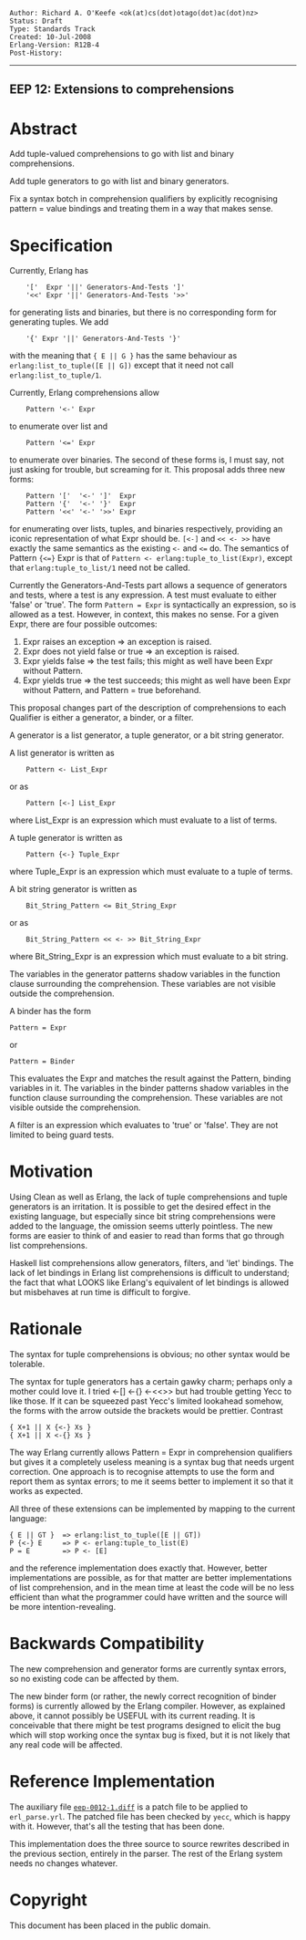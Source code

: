     Author: Richard A. O'Keefe <ok(at)cs(dot)otago(dot)ac(dot)nz>
    Status: Draft
    Type: Standards Track
    Created: 10-Jul-2008
    Erlang-Version: R12B-4
    Post-History:
****
EEP 12: Extensions to comprehensions
----



Abstract
========

Add tuple-valued comprehensions to go with list and binary
comprehensions.

Add tuple generators to go with list and binary generators.

Fix a syntax botch in comprehension qualifiers by explicitly
recognising pattern = value bindings and treating them in a
way that makes sense.

Specification
=============

Currently, Erlang has

        '['  Expr '||' Generators-And-Tests ']'
        '<<' Expr '||' Generators-And-Tests '>>'

for generating lists and binaries, but there is no corresponding
form for generating tuples.  We add

        '{' Expr '||' Generators-And-Tests '}'

with the meaning that `{ E || G }` has the same behaviour as
`erlang:list_to_tuple([E || G])` except that it need not call
`erlang:list_to_tuple/1`.

Currently, Erlang comprehensions allow

        Pattern '<-' Expr

to enumerate over list and

        Pattern '<=' Expr

to enumerate over binaries.  The second of these forms is,
I must say, not just asking for trouble, but screaming for it.
This proposal adds three new forms:

        Pattern '['  '<-' ']'  Expr
        Pattern '{'  '<-' '}'  Expr
        Pattern '<<' '<-' '>>' Expr

for enumerating over lists, tuples, and binaries respectively,
providing an iconic representation of what Expr should be.
`[<-]` and `<< <- >>` have exactly the same semantics as the
existing `<-` and `<=` do.  The semantics of Pattern `{<=}` Expr
is that of `Pattern <- erlang:tuple_to_list(Expr)`, except that
`erlang:tuple_to_list/1` need not be called.

Currently the Generators-And-Tests part allows a sequence of
generators and tests, where a test is any expression.  A test
must evaluate to either 'false' or 'true'.  The form `Pattern = Expr`
is syntactically an expression, so is allowed as a test.
However, in context, this makes no sense.  For a given Expr,
there are four possible outcomes:

1. Expr raises an exception => an exception is raised.
2. Expr does not yield false or true => an exception is raised.
3. Expr yields false => the test fails;
   this might as well have been Expr without Pattern.
4. Expr yields true => the test succeeds;
   this might as well have been Expr without Pattern,
   and Pattern = true beforehand.

This proposal changes part of the description of comprehensions to
each Qualifier is either a generator, a binder, or a filter.

A generator is a list generator, a tuple generator,
or a bit string generator.

A list generator is written as

        Pattern <- List_Expr

or as

        Pattern [<-] List_Expr

where List_Expr is an expression which must evaluate to
a list of terms.

A tuple generator is written as

        Pattern {<-} Tuple_Expr

where Tuple_Expr is an expression which must evaluate to
a tuple of terms.

A bit string generator is written as

        Bit_String_Pattern <= Bit_String_Expr

or as

        Bit_String_Pattern << <- >> Bit_String_Expr

where Bit_String_Expr is an expression which must
evaluate to a bit string.

The variables in the generator patterns shadow variables in the
function clause surrounding the comprehension.  These variables
are not visible outside the comprehension.

A binder has the form

    Pattern = Expr

or

    Pattern = Binder

This evaluates the Expr and matches the result against the
Pattern, binding variables in it.
The variables in the binder patterns shadow variables in the
function clause surrounding the comprehension.  These variables
are not visible outside the comprehension.

A filter is an expression which evaluates to 'true' or 'false'.
They are not limited to being guard tests.


Motivation
==========

Using Clean as well as Erlang, the lack of tuple comprehensions
and tuple generators is an irritation.  It is possible to get the
desired effect in the existing language, but especially since
bit string comprehensions were added to the language, the
omission seems utterly pointless.  The new forms are easier to
think of and easier to read than forms that go through list
comprehensions.

Haskell list comprehensions allow generators, filters, and
'let' bindings.  The lack of let bindings in Erlang list
comprehensions is difficult to understand; the fact that what
LOOKS like Erlang's equivalent of let bindings is allowed but
misbehaves at run time is difficult to forgive.


Rationale
=========

The syntax for tuple comprehensions is obvious; no other syntax
would be tolerable.

The syntax for tuple generators has a certain gawky charm;
perhaps only a mother could love it.  I tried <-[] <-{} <-<<>>
but had trouble getting Yecc to like those.  If it can be
squeezed past Yecc's limited lookahead somehow, the forms with
the arrow outside the brackets would be prettier.  Contrast

    { X+1 || X {<-} Xs }
    { X+1 || X <-{} Xs }

The way Erlang currently allows Pattern = Expr in comprehension
qualifiers but gives it a completely useless meaning is a syntax
bug that needs urgent correction.  One approach is to recognise
attempts to use the form and report them as syntax errors; to me
it seems better to implement it so that it works as expected.

All three of these extensions can be implemented by mapping to
the current language:

    { E || GT }  => erlang:list_to_tuple([E || GT])
    P {<-} E     => P <- erlang:tuple_to_list(E)
    P = E        => P <- [E]

and the reference implementation does exactly that.  However,
better implementations are possible, as for that matter are
better implementations of list comprehension, and in the mean
time at least the code will be no less efficient than what the
programmer could have written and the source will be more
intention-revealing.



Backwards Compatibility
=======================

The new comprehension and generator forms are currently syntax
errors, so no existing code can be affected by them.

The new binder form (or rather, the newly correct recognition
of binder forms) is currently allowed by the Erlang compiler.
However, as explained above, it cannot possibly be USEFUL with
its current reading.  It is conceivable that there might be
test programs designed to elicit the bug which will stop working
once the syntax bug is fixed, but it is not likely that any real
code will be affected.




Reference Implementation
========================

The auxiliary file [`eep-0012-1.diff`][1] is a patch file to be
applied to `erl_parse.yrl`. The patched file has been checked by `yecc`,
which is happy with it. However, that's all the testing that has been done.

This implementation does the three source to source rewrites
described in the previous section, entirely in the parser.
The rest of the Erlang system needs no changes whatever.



[EEP-12]: <eep-00012.md> "EEP 12 Source"

[1]: eep-0012-1.diff
     "Patch file to be applied to erl_parse.yrl"



Copyright
=========

This document has been placed in the public domain.



[EmacsVar]: <> "Local Variables:"
[EmacsVar]: <> "mode: indented-text"
[EmacsVar]: <> "indent-tabs-mode: nil"
[EmacsVar]: <> "sentence-end-double-space: t"
[EmacsVar]: <> "fill-column: 70"
[EmacsVar]: <> "coding: utf-8"
[EmacsVar]: <> "End:"
